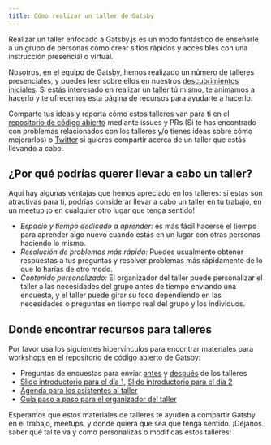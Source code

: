 ```yaml
---
title: Cómo realizar un taller de Gatsby
---
```


Realizar un taller enfocado a Gatsby.js es un modo fantástico de enseñarle a un grupo de personas cómo crear sitios rápidos y accesibles con una instrucción presencial o virtual.

Nosotros, en el equipo de Gatsby, hemos realizado un número de talleres presenciales, y puedes leer sobre ellos en nuestros [descubrimientos iniciales](https://www.gatsbyjs.org/blog/2018-05-31-open-sourcing-gatsby-workshops/). Si estás interesado en realizar un taller tú mismo, te animamos a hacerlo y te ofrecemos esta página de recursos para ayudarte a hacerlo.

Comparte tus ideas y reporta cómo estos talleres van para ti en el [repositorio de código abierto](https://github.com/gatsbyjs/gatsby) mediante issues y PRs (Si te has encontrado con problemas relacionados con los talleres y/o tienes ideas sobre cómo mejorarlos) o [Twitter](https://twitter.com/gatsbyjs) si quieres compartir acerca de un taller que estás llevando a cabo.

## ¿Por qué podrías querer llevar a cabo un taller?

Aquí hay algunas ventajas que hemos apreciado en los talleres: si estas son atractivas para ti, podrías considerar llevar a cabo un taller en tu trabajo, en un meetup ¡o en cualquier otro lugar que tenga sentido!

- _Espacio y tiempo dedicado a aprender:_ es más fácil hacerse el tiempo para aprender algo nuevo cuando estás en un lugar con otras personas haciendo lo mismo.
- _Resolución de problemas más rápida:_ Puedes usualmente obtener respuestas a tus preguntas y resolver problemas más rápidamente de lo que lo harías de otro modo.
- _Contenido personalizado:_ El organizador del taller puede personalizar el taller a las necesidades del grupo antes de tiempo enviando una encuesta, y el taller puede girar su foco dependiendo en las necesidades o preguntas en tiempo real del grupo y los individuos.

## Donde encontrar recursos para talleres

Por favor usa los siguientes hipervínculos para encontrar materiales para workshops en el repositorio de código abierto de Gatsby:

- Preguntas de encuestas para enviar [antes](https://docs.google.com/a/gatsbyjs.com/forms/d/1S6diwCjR36VSJod7DGL0ZpESx3KdaNGiB4Szl4hOpg0/edit?usp=sharing) y [después](https://docs.google.com/a/gatsbyjs.com/forms/d/1iKok_QJHSav51_668QneqwxOFOMw_WNDPnX0PdBfUVA/edit?usp=sharing) de los talleres
- [Slide introductorio para el día 1](https://docs.google.com/presentation/d/1fQNLvf1C8kj4rY-hVVY5zCsxy0z03gGkiqc-wiHHYhI/edit?usp=sharing), [Slide introductorio para el día 2](https://docs.google.com/presentation/d/1w_0CGX2DNUDAIDT0MCaCPNqA_0HgamutaECP8kZ3yyI/edit?usp=sharing)
- [Agenda para los asistentes al taller](https://docs.google.com/document/d/1gn5dk5RkuOXgZatd-Ow4XGqKY1NWZVCaUhyOwrRP0JE/edit?usp=sharing)
- [Guía paso a paso para el organizador del taller](https://docs.google.com/document/d/1epeLO_7xkbd-WvPDCEZZ8f2GV5uMLHHM_UIhpZxqRbo/edit?usp=sharing)

Esperamos que estos materiales de talleres te ayuden a compartir Gatsby en el trabajo, meetups, y donde quiera que sea que tenga sentido. ¡Déjanos saber qué tal te va y como personalizas o modificas estos talleres!
